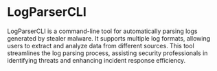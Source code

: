 # LogParserCLI
LogParserCLI is a command-line tool for automatically parsing logs generated by stealer malware. It supports multiple log formats, allowing users to extract and analyze data from different sources. This tool streamlines the log parsing process, assisting security professionals in identifying threats and enhancing incident response efficiency.
